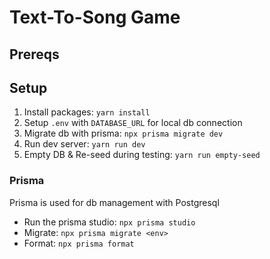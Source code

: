 # Text-To-Song Game

## Prereqs

## Setup

1. Install packages: `yarn install`
2. Setup `.env` with `DATABASE_URL` for local db connection
3. Migrate db with prisma: `npx prisma migrate dev`
4. Run dev server: `yarn run dev`
5. Empty DB & Re-seed during testing: `yarn run empty-seed`

### Prisma 

Prisma is used for db management with Postgresql

- Run the prisma studio: `npx prisma studio`
- Migrate: `npx prisma migrate <env>`
- Format: `npx prisma format`